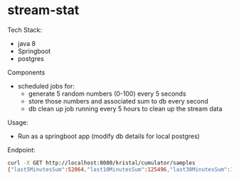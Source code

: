 # stream-stat

Tech Stack:
- java 8
- Springboot
- postgres

Components
- scheduled jobs for: 
    - generate 5 random numbers (0-100) every 5 seconds
    - store those numbers and associated sum to db every second
    - db clean up job running every 5 hours to clean up the stream data
    
    
Usage:
- Run as a springboot app (modify db details for local postgres)

Endpoint:

```bash
curl -X GET http://localhost:8080/kristal/cumulator/samples
{"last5MinutesSum":52064,"last10MinutesSum":125496,"last30MinutesSum":173152}
```

